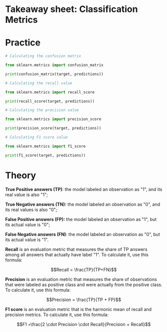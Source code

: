 # Takeaway sheet: Classification Metrics

# Practice

```python
# Calculating the confusion matrix 

from sklearn.metrics import confusion_matrix

print(confusion_matrix(target, predictions))
```

```python
# Calculating the recall value 

from sklearn.metrics import recall_score

print(recall_score(target, predictions))
```

```python
# Calculating the precision value

from sklearn.metrics import precision_score

print(precision_score(target, predictions))
```

```python
# Calculating F1 score value 

from sklearn.metrics import f1_score

print(f1_score(target, predictions))
```

# Theory

**True Positive answers (TP)**: the model labeled an observation as "1", and its real value is also "1";

**True Negative answers (TN):** the model labeled an observation as "0", and its real values is also "0"; 

**False Positive answers (FP):** the model labeled an observation as "1", but its actual value is "0";

**False Negative answers (FN)**: the model labeled an observation as "0", but its actual value is "1".

**Recall** is an evaluation metric that measures the share of TP answers among all answers that actually have label "1". To calculate it, use this formula:

$$Recall = \frac{TP}{TP+FN}$$

**Precision** is an evaluation metric that measures the share of observations that were labeled as positive class and were actually from the positive class. To calculate it, use this formula: 

$$Precision = \frac{TP}{TP + FP}$$

**F1 score** is an evaluation metric that is the harmonic mean of recall and precision metrics. To calculate it, use this formula:

$$F1 =\frac{2 \cdot Precision \cdot Recall}{Precision + Recall}$$